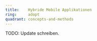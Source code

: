 ```yaml
---
title:    Hybride Mobile Applikationen  
ring:     adopt  
quadrant: concepts-and-methods
---
```


TODO: Update schreiben.
